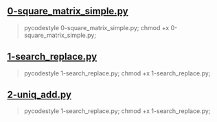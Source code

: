 

## [0-square_matrix_simple.py](0-square_matrix_simple.py)

> pycodestyle 0-square_matrix_simple.py; chmod +x 0-square_matrix_simple.py;

## [1-search_replace.py](1-search_replace.py)
> pycodestyle 1-search_replace.py; chmod +x 1-search_replace.py;

## [2-uniq_add.py](2-uniq_add.py)
> pycodestyle 1-search_replace.py; chmod +x 1-search_replace.py;